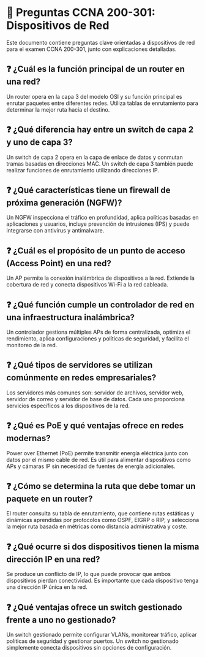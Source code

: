 # 📘 Preguntas CCNA 200-301: Dispositivos de Red

Este documento contiene preguntas clave orientadas a dispositivos de red para el examen CCNA 200-301, junto con explicaciones detalladas.

## ❓ ¿Cuál es la función principal de un router en una red?
Un router opera en la capa 3 del modelo OSI y su función principal es enrutar paquetes entre diferentes redes. Utiliza tablas de enrutamiento para determinar la mejor ruta hacia el destino.

## ❓ ¿Qué diferencia hay entre un switch de capa 2 y uno de capa 3?
Un switch de capa 2 opera en la capa de enlace de datos y conmutan tramas basadas en direcciones MAC. Un switch de capa 3 también puede realizar funciones de enrutamiento utilizando direcciones IP.

## ❓ ¿Qué características tiene un firewall de próxima generación (NGFW)?
Un NGFW inspecciona el tráfico en profundidad, aplica políticas basadas en aplicaciones y usuarios, incluye prevención de intrusiones (IPS) y puede integrarse con antivirus y antimalware.

## ❓ ¿Cuál es el propósito de un punto de acceso (Access Point) en una red?
Un AP permite la conexión inalámbrica de dispositivos a la red. Extiende la cobertura de red y conecta dispositivos Wi-Fi a la red cableada.

## ❓ ¿Qué función cumple un controlador de red en una infraestructura inalámbrica?
Un controlador gestiona múltiples APs de forma centralizada, optimiza el rendimiento, aplica configuraciones y políticas de seguridad, y facilita el monitoreo de la red.

## ❓ ¿Qué tipos de servidores se utilizan comúnmente en redes empresariales?
Los servidores más comunes son: servidor de archivos, servidor web, servidor de correo y servidor de base de datos. Cada uno proporciona servicios específicos a los dispositivos de la red.

## ❓ ¿Qué es PoE y qué ventajas ofrece en redes modernas?
Power over Ethernet (PoE) permite transmitir energía eléctrica junto con datos por el mismo cable de red. Es útil para alimentar dispositivos como APs y cámaras IP sin necesidad de fuentes de energía adicionales.

## ❓ ¿Cómo se determina la ruta que debe tomar un paquete en un router?
El router consulta su tabla de enrutamiento, que contiene rutas estáticas y dinámicas aprendidas por protocolos como OSPF, EIGRP o RIP, y selecciona la mejor ruta basada en métricas como distancia administrativa y coste.

## ❓ ¿Qué ocurre si dos dispositivos tienen la misma dirección IP en una red?
Se produce un conflicto de IP, lo que puede provocar que ambos dispositivos pierdan conectividad. Es importante que cada dispositivo tenga una dirección IP única en la red.

## ❓ ¿Qué ventajas ofrece un switch gestionado frente a uno no gestionado?
Un switch gestionado permite configurar VLANs, monitorear tráfico, aplicar políticas de seguridad y gestionar puertos. Un switch no gestionado simplemente conecta dispositivos sin opciones de configuración.

